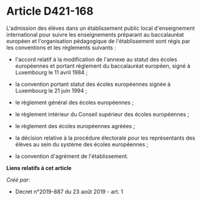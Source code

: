 # Article D421-168

L'admission des élèves dans un établissement public local d'enseignement international pour suivre les enseignements
préparant au baccalauréat européen et l'organisation pédagogique de l'établissement sont régis par les conventions et les
règlements suivants :

- l'accord relatif à la modification de l'annexe au statut des écoles européennes et portant règlement du baccalauréat
européen, signé à Luxembourg le 11 avril 1984 ;

- la convention portant statut des écoles européennes signée à Luxembourg le 21 juin 1994 ;

- le règlement général des écoles européennes ;

- le règlement intérieur du Conseil supérieur des écoles européennes ;

- le règlement des écoles européennes agréées ;

- la décision relative à la procédure électorale pour les représentants des élèves au sein du système des écoles
européennes ;

- la convention d'agrément de l'établissement.

**Liens relatifs à cet article**

_Créé par_:

  - Décret n°2019-887 du 23 août 2019 - art. 1

